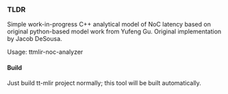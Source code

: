 ### TLDR
Simple work-in-progress C++ analytical model of NoC latency based on original python-based model work from Yufeng Gu. Original implementation by Jacob DeSousa.

Usage: ttmlir-noc-analyzer <tt-metal dialect mlir>

#### Build
Just build tt-mlir project normally; this tool will be built automatically.
